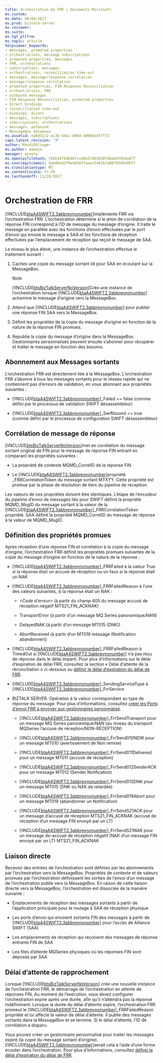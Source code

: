 ```yaml
---
title: Orchestration de FRR | Documents Microsoft
ms.custom: 
ms.date: 06/08/2017
ms.prod: biztalk-server
ms.reviewer: 
ms.suite: 
ms.tgt_pltfrm: 
ms.topic: article
helpviewer_keywords:
- messages, promoted properties
- orchestrations, message subscriptions
- promoted properties, messages
- FRR, orchestrations
- subscriptions, messages
- orchestrations, reconciliation time-out
- messages, message/response correlation
- message/response correlation
- promoted properties, FIN Response Reconciliation
- orchestrations, FRR
- outbound messages
- FIN Response Reconciliation, promoted properties
- direct bindings
- reconciliation time-out
- bindings, direct
- messages, subscriptions
- subscriptions, orchestrations
- messages, outbound
- MessageBox database
ms.assetid: ea8d31c2-ac3b-44ac-8064-d008da4f7f72
caps.latest.revision: "3"
author: MandiOhlinger
ms.author: mandia
manager: anneta
ms.openlocfilehash: f56b16f59b967ccd9e57d03d38f86e64795da477
ms.sourcegitcommit: 5abd0ed3f9e4858ffaaec5481bfa8878595e95f7
ms.translationtype: MT
ms.contentlocale: fr-FR
ms.lasthandoff: 11/28/2017
---
```

# <a name="frr-orchestration"></a>Orchestration de FRR
[!INCLUDE[btaA4SWIFT2.3abbrevnonumber](../../includes/btaa4swift2-3abbrevnonumber-md.md)]implémente FRR via l’orchestration FRR. L’orchestration détermine si le jeton de corrélation de la réponse FIN correspond à l’ID de message du message d’origine. Il traite le message en parallèle avec les fonctions d’envoi effectuées par le port d’envoi qui envoie le message à SAA et les fonctions de réception effectuées par l’emplacement de réception qui reçoit le message de SAA.  
  
 Le niveau le plus élevé, une instance de l’orchestration effectue le traitement suivant :  
  
1.  Caches une copie du message sortant lié pour SAA en écoutant sur la MessageBox.  
  
    > [!NOTE]
    >  [!INCLUDE[btsBizTalkServerNoVersion](../../includes/btsbiztalkservernoversion-md.md)]Crée une instance de l’orchestration lorsque [!INCLUDE[btaA4SWIFT2.3abbrevnonumber](../../includes/btaa4swift2-3abbrevnonumber-md.md)] achemine le message d’origine vers la MessageBox.  
  
2.  Attend que [!INCLUDE[btaA4SWIFT2.3abbrevnonumber](../../includes/btaa4swift2-3abbrevnonumber-md.md)] pour publier une réponse FIN SAA vers la MessageBox.  
  
3.  Définit les propriétés de la copie du message d’origine en fonction de la nature de la réponse FIN promues.  
  
4.  Republie la copie du message d’origine dans la MessageBox. Gestionnaires personnalisés peuvent ensuite s’abonner pour récupérer et traiter le message en fonction des besoins.  
  
## <a name="subscription-to-outbound-messages"></a>Abonnement aux Messages sortants  
 L’orchestration FRR est directement liée à la MessageBox. L’orchestration FRR s’abonne à tous les messages sortants pour le réseau rapide qui ne contiennent pas d’erreurs de validation, en vous abonnant aux propriétés suivantes :  
  
-   [!INCLUDE[btaA4SWIFT2.3abbrevnonumber](../../includes/btaa4swift2-3abbrevnonumber-md.md)]_Failed == false (comme défini par le processus de validation SWIFT désassembleur)  
  
-   [!INCLUDE[btaA4SWIFT2.3abbrevnonumber](../../includes/btaa4swift2-3abbrevnonumber-md.md)]_Swiftbound == true (comme défini par le processus de configuration SWIFT désassembleur)  
  
## <a name="messageresponse-correlation"></a>Corrélation de message de réponse  
 [!INCLUDE[btsBizTalkServerNoVersion](../../includes/btsbiztalkservernoversion-md.md)]met en corrélation du message sortant original de FIN pour le message de réponse FIN entrant en comparant les propriétés suivantes :  
  
-   La propriété de contexte MQMD_CorrelID de la réponse FIN  
  
-   Le [!INCLUDE[btaA4SWIFT2.3abbrevnonumber](../../includes/btaa4swift2-3abbrevnonumber-md.md)]propriété _FRRCorrelationToken du message sortant MTXYY. Cette propriété est promue par la phase de résolution de tiers du pipeline de réception.  
  
 Les valeurs de ces propriétés doivent être identiques. L’étape de l’encodeur du pipeline d’envoi de messages liés pour SWIFT définit la propriété MQMD_MsgID du message sortant à la valeur de la [!INCLUDE[btaA4SWIFT2.3abbrevnonumber](../../includes/btaa4swift2-3abbrevnonumber-md.md)]_FRRCorrelationToken propriété. SAA définit la propriété MQMD_CorrelID du message de réponse à la valeur de MQMD_MsgID.  
  
## <a name="setting-of-promoted-properties"></a>Définition des propriétés promues  
 Après réception d’une réponse FIN et corrélation à la copie du message d’origine, l’orchestration FRR définit les propriétés promues suivantes de la copie du message d’origine en fonction de la nature de la réponse :  
  
-   [!INCLUDE[btaA4SWIFT2.3abbrevnonumber](../../includes/btaa4swift2-3abbrevnonumber-md.md)]_FRRFailed à la valeur True si la réponse était un accusé de réception ou un faux si la réponse était un NAK  
  
-   [!INCLUDE[btaA4SWIFT2.3abbrevnonumber](../../includes/btaa4swift2-3abbrevnonumber-md.md)]_FRRFailedReason à l’une des valeurs suivantes, si la réponse était un NAK :  
  
    -   *\<Code d’erreur\>*  (à partir du champ 405 du message accusé de réception négatif MTS21_FIN_ACKNAK)  
  
    -   TransportError (à partir d’un message MQ Series panoramique/NAN)  
  
    -   DelayedNAK (à partir d’un message MT015 (DNK))  
  
    -   AbortReceived (à partir d’un MT019 message (Notification abandonner))  
  
-   [!INCLUDE[btaA4SWIFT2.3abbrevnonumber](../../includes/btaa4swift2-3abbrevnonumber-md.md)]_FRRFailedReason à TimedOut si [!INCLUDE[btaA4SWIFT2.3abbrevnonumber](../../includes/btaa4swift2-3abbrevnonumber-md.md)] n’a pas reçu de réponse dans le délai imparti. Pour plus d’informations sur le délai d’expiration de délai FRR, consultez la section « Délai d’attente de la réconciliation » ci-dessous ou [définir le délai d’expiration du délai de FRR](../../adapters-and-accelerators/accelerator-swift/setting-the-frr-delay-time-out.md).  
  
-   [!INCLUDE[btaA4SWIFT2.3abbrevnonumber](../../includes/btaa4swift2-3abbrevnonumber-md.md)]_SendingServiceType à [!INCLUDE[btaA4SWIFT2.3abbrevnonumber](../../includes/btaa4swift2-3abbrevnonumber-md.md)]_FrrService  
  
-   BIZTALK SERVER. Opération à la valeur correspondant au type de réponse du message. Pour plus d’informations, consultez [créer les Ports d’envoi FRR à envoyer aux gestionnaires personnalisé](../../adapters-and-accelerators/accelerator-swift/creating-the-frr-send-ports-for-sending-to-the-custom-handlers.md).  
  
    -   [!INCLUDE[btaA4SWIFT2.3abbrevnonumber](../../includes/btaa4swift2-3abbrevnonumber-md.md)]_FrrSendTransport pour un message MQ Series panoramique/NAN (au niveau du transport MQSeries l’accusé de réception/NON-RÉCEPTION)  
  
    -   [!INCLUDE[btaA4SWIFT2.3abbrevnonumber](../../includes/btaa4swift2-3abbrevnonumber-md.md)]_FrrSend010NDW pour un message MT010 (avertissement de Non remise)  
  
    -   [!INCLUDE[btaA4SWIFT2.3abbrevnonumber](../../includes/btaa4swift2-3abbrevnonumber-md.md)]_FrrSend011Delivered pour un message MT011 (accusé de réception)  
  
    -   [!INCLUDE[btaA4SWIFT2.3abbrevnonumber](../../includes/btaa4swift2-3abbrevnonumber-md.md)]_FrrSend012SenderACK pour un message MT012 (Sender Notification)  
  
    -   [!INCLUDE[btaA4SWIFT2.3abbrevnonumber](../../includes/btaa4swift2-3abbrevnonumber-md.md)]_FrrSend015DNK pour un message MT015 (DNK ou NAK de retardée)  
  
    -   [!INCLUDE[btaA4SWIFT2.3abbrevnonumber](../../includes/btaa4swift2-3abbrevnonumber-md.md)]_FrrSend019Abort pour un message MT019 (abandonner un Notification)  
  
    -   [!INCLUDE[btaA4SWIFT2.3abbrevnonumber](../../includes/btaa4swift2-3abbrevnonumber-md.md)]_FrrSendS21ACK pour un message d’accusé de réception MTS21_FIN_ACKNAK (accusé de réception d’un message FIN envoyé par un LT)  
  
    -   [!INCLUDE[btaA4SWIFT2.3abbrevnonumber](../../includes/btaa4swift2-3abbrevnonumber-md.md)]_FrrSendS21NAK pour un message de-accusé de réception négatif (NAK d’un message FIN envoyé par un LT) MTS21_FIN_ACKNAK  
  
## <a name="direct-binding"></a>Liaison directe  
 Recevoir des entrées de l’orchestration sont définies par les abonnements par l’orchestration vers la MessageBox. Propriétés de contexte et de valeurs promues par l’orchestration définissent les sorties de l’envoi d’un message de l’orchestration publie vers la MessageBox. En raison de cette liaison directe vers la MessageBox, l’orchestration est dissociée de la manière suivante :  
  
-   Emplacements de réception des messages sortants à partir de l’application principale pour le routage à SAA de réception physique  
  
-   Les ports d’envoi qui envoient sortants FIN des messages à partir de [!INCLUDE[btaA4SWIFT2.3abbrevnonumber](../../includes/btaa4swift2-3abbrevnonumber-md.md)] pour l’accès de Alliance SWIFT (SAA)  
  
-   Les emplacements de réception qui reçoivent des messages de réponse entrants FIN de SAA  
  
-   Les files d’attente MQSeries physiques où les réponses FIN sont déposés par SAA  
  
## <a name="reconciliation-time-out"></a>Délai d’attente de rapprochement  
 Lorsque [!INCLUDE[btsBizTalkServerNoVersion](../../includes/btsbiztalkservernoversion-md.md)] crée une nouvelle instance de l’orchestration FRR, le démarrage de l’orchestration en attente de réponses FIN. Au moment de l’exécution, vous devez configurer l’orchestration expire après une durée, afin qu’il n’attendra pas la réponse indéfiniment. Lorsque la durée du délai d’attente expire, l’orchestration FRR promeut le [!INCLUDE[btaA4SWIFT2.3abbrevnonumber](../../includes/btaa4swift2-3abbrevnonumber-md.md)]_FRRFailedReason propriété et lui affecte la valeur de délai d’attente. Il publie des messages sortants dans la MessageBox et se termine. Si le délai d’attente, l’ID de corrélation a disparu.  
  
 Vous pouvez créer un gestionnaire personnalisé pour traiter les messages expiré (la copie du message sortant d’origine). [!INCLUDE[btaA4SWIFT2.3abbrevnonumber](../../includes/btaa4swift2-3abbrevnonumber-md.md)]serait cela à l’aide d’une forme écouter dans l’orchestration. Pour plus d’informations, consultez [définir le délai d’expiration du délai de FRR](../../adapters-and-accelerators/accelerator-swift/setting-the-frr-delay-time-out.md).